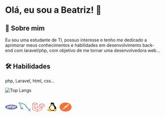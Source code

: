 
# Olá, eu sou a Beatriz! 👋


## 🚀 Sobre mim
Eu sou uma estudante de TI, possuo interesse e tenho me dedicado a aprimorar meus conhecimentos e habilidades em desenvolvimento back-end com laravel/php, com objetivo de me tornar uma desenvolvedora web...


## 🛠 Habilidades
php, Laravel, html, css...


![Top Langs](https://github-readme-stats.vercel.app/api/top-langs/?username=beantz&layout=compact)

<div style="display: inline_block"><br>
  <img align="center" alt="Rafa-Js" height="30" width="40" src="https://github.com/devicons/devicon/blob/master/icons/php/php-plain.svg">
  <img align="center" alt="Rafa-Ts" height="30" width="40" src="https://github.com/devicons/devicon/blob/master/icons/mysql/mysql-original.svg">
  <img align="center" alt="Rafa-React" height="30" width="40" src="https://github.com/devicons/devicon/blob/master/icons/laravel/laravel-original.svg">
  <img align="center" alt="Rafa-React" height="30" width="40" src="https://github.com/devicons/devicon/blob/master/icons/linux/linux-original.svg">
  <img align="center" alt="Rafa-React" height="30" width="40" src="https://github.com/devicons/devicon/blob/master/icons/postman/postman-original.svg">
</div>
